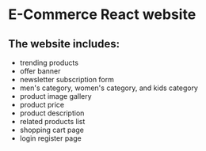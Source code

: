 # E-Commerce React website
## The website includes:
* trending products
* offer banner
* newsletter subscription form
* men's category, women's category, and kids category
* product image gallery
* product price
* product description
* related products list
* shopping cart page
* login register page
